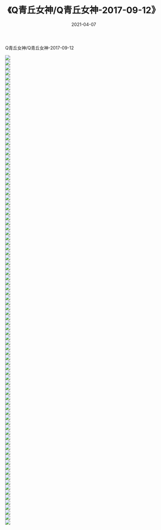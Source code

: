 ﻿---
layout: post
title:  《Q青丘女神/Q青丘女神-2017-09-12》
date:   2021-04-07
img: http://pic.660000.xyz/1:/网络美图/2021/Q青丘女神/Q青丘女神-2017-09-12/000.jpg
categories: [美女, 清纯, 唯美]
---

Q青丘女神/Q青丘女神-2017-09-12

 ![](http://pic.660000.xyz/1:/网络美图/2021/Q青丘女神/Q青丘女神-2017-09-12/001.jpg) <br>![](http://pic.660000.xyz/1:/网络美图/2021/Q青丘女神/Q青丘女神-2017-09-12/002.jpg) <br>![](http://pic.660000.xyz/1:/网络美图/2021/Q青丘女神/Q青丘女神-2017-09-12/003.jpg) <br>![](http://pic.660000.xyz/1:/网络美图/2021/Q青丘女神/Q青丘女神-2017-09-12/004.jpg) <br>![](http://pic.660000.xyz/1:/网络美图/2021/Q青丘女神/Q青丘女神-2017-09-12/005.jpg) <br>![](http://pic.660000.xyz/1:/网络美图/2021/Q青丘女神/Q青丘女神-2017-09-12/006.jpg) <br>![](http://pic.660000.xyz/1:/网络美图/2021/Q青丘女神/Q青丘女神-2017-09-12/007.jpg) <br>![](http://pic.660000.xyz/1:/网络美图/2021/Q青丘女神/Q青丘女神-2017-09-12/008.jpg) <br>![](http://pic.660000.xyz/1:/网络美图/2021/Q青丘女神/Q青丘女神-2017-09-12/009.jpg) <br>![](http://pic.660000.xyz/1:/网络美图/2021/Q青丘女神/Q青丘女神-2017-09-12/010.jpg) <br>![](http://pic.660000.xyz/1:/网络美图/2021/Q青丘女神/Q青丘女神-2017-09-12/011.jpg) <br>![](http://pic.660000.xyz/1:/网络美图/2021/Q青丘女神/Q青丘女神-2017-09-12/012.jpg) <br>![](http://pic.660000.xyz/1:/网络美图/2021/Q青丘女神/Q青丘女神-2017-09-12/013.jpg) <br>![](http://pic.660000.xyz/1:/网络美图/2021/Q青丘女神/Q青丘女神-2017-09-12/014.jpg) <br>![](http://pic.660000.xyz/1:/网络美图/2021/Q青丘女神/Q青丘女神-2017-09-12/015.jpg) <br>![](http://pic.660000.xyz/1:/网络美图/2021/Q青丘女神/Q青丘女神-2017-09-12/016.jpg) <br>![](http://pic.660000.xyz/1:/网络美图/2021/Q青丘女神/Q青丘女神-2017-09-12/017.jpg) <br>![](http://pic.660000.xyz/1:/网络美图/2021/Q青丘女神/Q青丘女神-2017-09-12/018.jpg) <br>![](http://pic.660000.xyz/1:/网络美图/2021/Q青丘女神/Q青丘女神-2017-09-12/019.jpg) <br>![](http://pic.660000.xyz/1:/网络美图/2021/Q青丘女神/Q青丘女神-2017-09-12/020.jpg) <br>![](http://pic.660000.xyz/1:/网络美图/2021/Q青丘女神/Q青丘女神-2017-09-12/021.jpg) <br>![](http://pic.660000.xyz/1:/网络美图/2021/Q青丘女神/Q青丘女神-2017-09-12/022.jpg) <br>![](http://pic.660000.xyz/1:/网络美图/2021/Q青丘女神/Q青丘女神-2017-09-12/023.jpg) <br>![](http://pic.660000.xyz/1:/网络美图/2021/Q青丘女神/Q青丘女神-2017-09-12/024.jpg) <br>![](http://pic.660000.xyz/1:/网络美图/2021/Q青丘女神/Q青丘女神-2017-09-12/025.jpg) <br>![](http://pic.660000.xyz/1:/网络美图/2021/Q青丘女神/Q青丘女神-2017-09-12/026.jpg) <br>![](http://pic.660000.xyz/1:/网络美图/2021/Q青丘女神/Q青丘女神-2017-09-12/027.jpg) <br>![](http://pic.660000.xyz/1:/网络美图/2021/Q青丘女神/Q青丘女神-2017-09-12/028.jpg) <br>![](http://pic.660000.xyz/1:/网络美图/2021/Q青丘女神/Q青丘女神-2017-09-12/029.jpg) <br>![](http://pic.660000.xyz/1:/网络美图/2021/Q青丘女神/Q青丘女神-2017-09-12/030.jpg) <br>![](http://pic.660000.xyz/1:/网络美图/2021/Q青丘女神/Q青丘女神-2017-09-12/031.jpg) <br>![](http://pic.660000.xyz/1:/网络美图/2021/Q青丘女神/Q青丘女神-2017-09-12/032.jpg) <br>![](http://pic.660000.xyz/1:/网络美图/2021/Q青丘女神/Q青丘女神-2017-09-12/033.jpg) <br>![](http://pic.660000.xyz/1:/网络美图/2021/Q青丘女神/Q青丘女神-2017-09-12/034.jpg) <br>![](http://pic.660000.xyz/1:/网络美图/2021/Q青丘女神/Q青丘女神-2017-09-12/035.jpg) <br>![](http://pic.660000.xyz/1:/网络美图/2021/Q青丘女神/Q青丘女神-2017-09-12/036.jpg) <br>![](http://pic.660000.xyz/1:/网络美图/2021/Q青丘女神/Q青丘女神-2017-09-12/037.jpg) <br>![](http://pic.660000.xyz/1:/网络美图/2021/Q青丘女神/Q青丘女神-2017-09-12/038.jpg) <br>![](http://pic.660000.xyz/1:/网络美图/2021/Q青丘女神/Q青丘女神-2017-09-12/039.jpg) <br>![](http://pic.660000.xyz/1:/网络美图/2021/Q青丘女神/Q青丘女神-2017-09-12/040.jpg) <br>![](http://pic.660000.xyz/1:/网络美图/2021/Q青丘女神/Q青丘女神-2017-09-12/041.jpg) <br>![](http://pic.660000.xyz/1:/网络美图/2021/Q青丘女神/Q青丘女神-2017-09-12/042.jpg) <br>![](http://pic.660000.xyz/1:/网络美图/2021/Q青丘女神/Q青丘女神-2017-09-12/043.jpg) <br>![](http://pic.660000.xyz/1:/网络美图/2021/Q青丘女神/Q青丘女神-2017-09-12/044.jpg) <br>![](http://pic.660000.xyz/1:/网络美图/2021/Q青丘女神/Q青丘女神-2017-09-12/045.jpg) <br>![](http://pic.660000.xyz/1:/网络美图/2021/Q青丘女神/Q青丘女神-2017-09-12/046.jpg) <br>![](http://pic.660000.xyz/1:/网络美图/2021/Q青丘女神/Q青丘女神-2017-09-12/047.jpg) <br>![](http://pic.660000.xyz/1:/网络美图/2021/Q青丘女神/Q青丘女神-2017-09-12/048.jpg) <br>![](http://pic.660000.xyz/1:/网络美图/2021/Q青丘女神/Q青丘女神-2017-09-12/049.jpg) <br>![](http://pic.660000.xyz/1:/网络美图/2021/Q青丘女神/Q青丘女神-2017-09-12/050.jpg) <br>![](http://pic.660000.xyz/1:/网络美图/2021/Q青丘女神/Q青丘女神-2017-09-12/051.jpg) <br>![](http://pic.660000.xyz/1:/网络美图/2021/Q青丘女神/Q青丘女神-2017-09-12/052.jpg) <br>![](http://pic.660000.xyz/1:/网络美图/2021/Q青丘女神/Q青丘女神-2017-09-12/053.jpg) <br>![](http://pic.660000.xyz/1:/网络美图/2021/Q青丘女神/Q青丘女神-2017-09-12/054.jpg) <br>![](http://pic.660000.xyz/1:/网络美图/2021/Q青丘女神/Q青丘女神-2017-09-12/055.jpg) <br>![](http://pic.660000.xyz/1:/网络美图/2021/Q青丘女神/Q青丘女神-2017-09-12/056.jpg) <br>![](http://pic.660000.xyz/1:/网络美图/2021/Q青丘女神/Q青丘女神-2017-09-12/057.jpg) <br>![](http://pic.660000.xyz/1:/网络美图/2021/Q青丘女神/Q青丘女神-2017-09-12/058.jpg) <br>![](http://pic.660000.xyz/1:/网络美图/2021/Q青丘女神/Q青丘女神-2017-09-12/059.jpg) <br>![](http://pic.660000.xyz/1:/网络美图/2021/Q青丘女神/Q青丘女神-2017-09-12/060.jpg) <br>![](http://pic.660000.xyz/1:/网络美图/2021/Q青丘女神/Q青丘女神-2017-09-12/061.jpg) <br>![](http://pic.660000.xyz/1:/网络美图/2021/Q青丘女神/Q青丘女神-2017-09-12/062.jpg) <br>![](http://pic.660000.xyz/1:/网络美图/2021/Q青丘女神/Q青丘女神-2017-09-12/063.jpg) <br>![](http://pic.660000.xyz/1:/网络美图/2021/Q青丘女神/Q青丘女神-2017-09-12/064.jpg) <br>![](http://pic.660000.xyz/1:/网络美图/2021/Q青丘女神/Q青丘女神-2017-09-12/065.jpg) <br>![](http://pic.660000.xyz/1:/网络美图/2021/Q青丘女神/Q青丘女神-2017-09-12/066.jpg) <br>![](http://pic.660000.xyz/1:/网络美图/2021/Q青丘女神/Q青丘女神-2017-09-12/067.jpg) <br>![](http://pic.660000.xyz/1:/网络美图/2021/Q青丘女神/Q青丘女神-2017-09-12/068.jpg) <br>![](http://pic.660000.xyz/1:/网络美图/2021/Q青丘女神/Q青丘女神-2017-09-12/069.jpg) <br>![](http://pic.660000.xyz/1:/网络美图/2021/Q青丘女神/Q青丘女神-2017-09-12/070.jpg) <br>![](http://pic.660000.xyz/1:/网络美图/2021/Q青丘女神/Q青丘女神-2017-09-12/071.jpg) <br>![](http://pic.660000.xyz/1:/网络美图/2021/Q青丘女神/Q青丘女神-2017-09-12/072.jpg) <br>![](http://pic.660000.xyz/1:/网络美图/2021/Q青丘女神/Q青丘女神-2017-09-12/073.jpg) <br>![](http://pic.660000.xyz/1:/网络美图/2021/Q青丘女神/Q青丘女神-2017-09-12/074.jpg) <br>![](http://pic.660000.xyz/1:/网络美图/2021/Q青丘女神/Q青丘女神-2017-09-12/075.jpg) <br>![](http://pic.660000.xyz/1:/网络美图/2021/Q青丘女神/Q青丘女神-2017-09-12/076.jpg) <br>![](http://pic.660000.xyz/1:/网络美图/2021/Q青丘女神/Q青丘女神-2017-09-12/077.jpg) <br>![](http://pic.660000.xyz/1:/网络美图/2021/Q青丘女神/Q青丘女神-2017-09-12/078.jpg) <br>![](http://pic.660000.xyz/1:/网络美图/2021/Q青丘女神/Q青丘女神-2017-09-12/079.jpg) <br>![](http://pic.660000.xyz/1:/网络美图/2021/Q青丘女神/Q青丘女神-2017-09-12/080.jpg) <br>![](http://pic.660000.xyz/1:/网络美图/2021/Q青丘女神/Q青丘女神-2017-09-12/081.jpg) <br>![](http://pic.660000.xyz/1:/网络美图/2021/Q青丘女神/Q青丘女神-2017-09-12/082.jpg) <br>![](http://pic.660000.xyz/1:/网络美图/2021/Q青丘女神/Q青丘女神-2017-09-12/083.jpg) <br>![](http://pic.660000.xyz/1:/网络美图/2021/Q青丘女神/Q青丘女神-2017-09-12/084.jpg) <br>![](http://pic.660000.xyz/1:/网络美图/2021/Q青丘女神/Q青丘女神-2017-09-12/085.jpg) <br>![](http://pic.660000.xyz/1:/网络美图/2021/Q青丘女神/Q青丘女神-2017-09-12/086.jpg) <br>![](http://pic.660000.xyz/1:/网络美图/2021/Q青丘女神/Q青丘女神-2017-09-12/087.jpg) <br>![](http://pic.660000.xyz/1:/网络美图/2021/Q青丘女神/Q青丘女神-2017-09-12/088.jpg) <br>![](http://pic.660000.xyz/1:/网络美图/2021/Q青丘女神/Q青丘女神-2017-09-12/089.jpg) <br>![](http://pic.660000.xyz/1:/网络美图/2021/Q青丘女神/Q青丘女神-2017-09-12/090.jpg) <br>![](http://pic.660000.xyz/1:/网络美图/2021/Q青丘女神/Q青丘女神-2017-09-12/091.jpg) <br>![](http://pic.660000.xyz/1:/网络美图/2021/Q青丘女神/Q青丘女神-2017-09-12/092.jpg) <br>![](http://pic.660000.xyz/1:/网络美图/2021/Q青丘女神/Q青丘女神-2017-09-12/093.jpg) <br>![](http://pic.660000.xyz/1:/网络美图/2021/Q青丘女神/Q青丘女神-2017-09-12/094.jpg) <br>